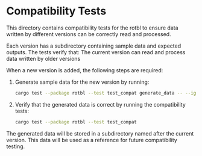 # Compatibility Tests

This directory contains compatibility tests for the rotbl to ensure data written by different versions can be correctly read and processed.

Each version has a subdirectory containing sample data and expected outputs. The tests verify that:
The current version can read and process data written by older versions


When a new version is added, the following steps are required:

1. Generate sample data for the new version by running:
   ```bash
   cargo test --package rotbl --test test_compat generate_data -- --ignored
   ```

2. Verify that the generated data is correct by running the compatibility tests:
   ```bash
   cargo test --package rotbl --test test_compat
   ```

The generated data will be stored in a subdirectory named after the current version. This data will be used as a reference for future compatibility testing.